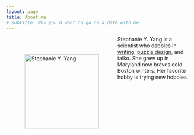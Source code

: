 ```yaml
---
layout: page
title: About me
# subtitle: Why you'd want to go on a date with me
---
```


<img src="/assets/img/avatar.png" alt="Stephanie Y. Yang" style="width:200px;" align="left" hspace="50" vspace="50"/> Stephanie Y. Yang is a scientist who dabbles in [writing](writing.md), [puzzle design](stephanieyangwrites.wordpress.com/), and taiko. She grew up in Maryland now braves cold Boston winters. Her favorite hobby is trying new hobbies.
